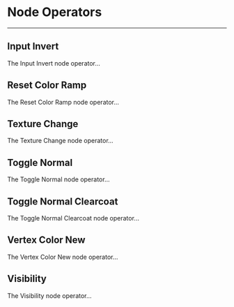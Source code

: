 # Node Operators

---

## Input Invert

The Input Invert node operator...

## Reset Color Ramp

The Reset Color Ramp node operator...

## Texture Change

The Texture Change node operator...

## Toggle Normal

The Toggle Normal node operator...

## Toggle Normal Clearcoat

The Toggle Normal Clearcoat node operator...

## Vertex Color New

The Vertex Color New node operator...

## Visibility

The Visibility node operator...
